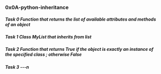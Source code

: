 ### 0x0A-python-inheritance
##### Task 0 Function that returns the list of available attributes and methods of an object
##### Task 1 Class MyList that inherits from list
##### Task 2 Function that returns True if the object is exactly an instance of the specified class ; otherwise False
##### Task 3 ---n

